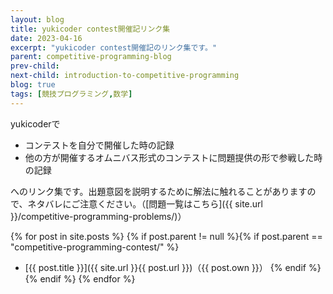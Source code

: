 ```yaml
---
layout: blog
title: yukicoder contest開催記リンク集
date: 2023-04-16
excerpt: "yukicoder contest開催記のリンク集です。"
parent: competitive-programming-blog
prev-child: 
next-child: introduction-to-competitive-programming
blog: true
tags: [競技プログラミング,数学]
---
```


yukicoderで
<ul>
  <li> コンテストを自分で開催した時の記録 </li>
  <li> 他の方が開催するオムニバス形式のコンテストに問題提供の形で参戦した時の記録 </li>
</ul>
へのリンク集です。出題意図を説明するために解法に触れることがありますので、ネタバレにご注意ください。（[問題一覧はこちら]({{ site.url }}/competitive-programming-problems/)）

{% for post in site.posts %}
{% if post.parent != null %}{% if post.parent == "competitive-programming-contest/" %}
- [{{ post.title }}]({{ site.url }}{{ post.url }})（{{ post.own }}）
{% endif %}{% endif %}
{% endfor %}

